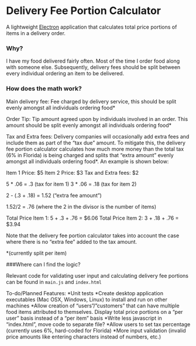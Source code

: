 # Delivery Fee Portion Calculator

A lightweight [Electron](http://electron.atom.io/) application that calculates total price portions of items in a delivery order. 

### Why?

I have my food delivered fairly often. Most of the time I order food along with someone else. Subsequently, delivery fees should be split between every individual ordering an item to be delivered. 

### How does the math work?

Main delivery fee: Fee charged by delivery service, this should be split evenly amongst all individuals ordering food* 

Order Tip: Tip amount agreed upon by individuals involved in an order. This amount should be split evenly amongst all individuals ordering food*

Tax and Extra fees: Delivery companies will occasionally add extra fees and include them as part of the “tax due” amount. To mitigate this, the delivery fee portion calculator calculates how much more money than the total tax (6% in Florida) is being charged and splits that “extra amount” evenly amongst all individuals ordering food*. An example is shown below:

Item 1 Price: $5
Item 2 Price: $3
Tax and Extra fees: $2

5 * .06 = .3 (tax for item 1)
3 * .06 = .18 (tax for item 2)

2 - (.3 + .18) = 1.52 (“extra fee amount”)

1.52/2 = .76 (where the 2 in the divisor is the number of items) 

Total Price Item 1: 5 + .3 + .76 = $6.06
Total Price Item 2: 3 + .18 + .76 = $3.94

Note that the delivery fee portion calculator takes into account the case where there is no “extra fee” added to the tax amount.

*(currently split per item) 

###Where can I find the logic? 

Relevant code for validating user input and calculating delivery fee portions can be found in `main.js` and `index.html` 

To-do/Planned Features:
  *Unit tests
  *Create desktop application executables (Mac OSX, Windows, Linux) to install and run on other machines
  *Allow creation of “users”/”customers” that can have multiple food items attributed to themselves. Display total price portions on a “per user” basis instead of a “per item” basis
  *Write less javascript in “index.html”, move code to separate file? 
  *Allow users to set tax percentage (currently uses 6%, hard-coded for Florida) 
  *More input validation (invalid price amounts like entering characters instead of numbers, etc.) 

